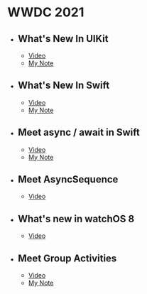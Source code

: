 # WWDC 2021

- ## What's New In UIKit
  - [Video](https://developer.apple.com/videos/play/wwdc2021/10059/)
  - [My Note](https://icksw.tistory.com/264)

- ## What's New In Swift
  - [Video](https://developer.apple.com/videos/play/wwdc2021/10192/)
  - [My Note](https://icksw.tistory.com/265)

- ## Meet async / await in Swift
  - [Video](https://developer.apple.com/videos/play/wwdc2021/10132/)
  - [My Note](https://icksw.tistory.com/266)

- ## Meet AsyncSequence
  - [Video](https://developer.apple.com/videos/play/wwdc2021/10058/)

- ## What's new in watchOS 8
  - [Video](https://developer.apple.com/videos/play/wwdc2021/10002/)

- ## Meet Group Activities
  - [Video](https://developer.apple.com/videos/play/wwdc2021/10183/)
  - [My Note](https://icksw.tistory.com/267)

